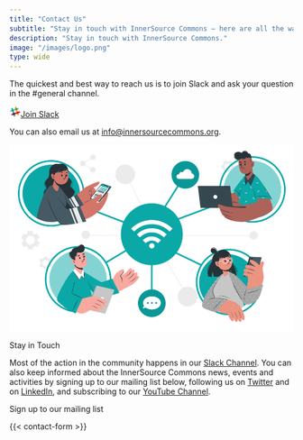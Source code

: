 ```yaml
---
title: "Contact Us"
subtitle: "Stay in touch with InnerSource Commons — here are all the ways to contact the InnerSource Commons"
description: "Stay in touch with InnerSource Commons."
image: "/images/logo.png"
type: wide
---
```


<section class="section">
  <div class="container">
    <div class="row align-items-center">
      <div class="col-md-6 order-2 order-md-2">
        <p>The quickest and best way to reach us is to join Slack and ask your question in the #general channel. 
        </p>
        <a href="/slack" class="btn btn-primary btn-sm"><img src="/images/slack.png" class="pr-1"/>Join Slack</a>
        <p class="mt-4">You can also email us at <a href="mailto:info@innersourcecommons.org">info@innersourcecommons.org</a>. </p>
      </div>
      <div class="col-md-5 order-1 order-md-1 mb-4 mb-md-0">
        <img src="/images/community/connection.png" class="img-fluid">
      </div>
  </div>
</section>

<section class="section">
  <div class="container section-small shadow rounded-lg px-4 bg-light">
    <div class="row align-items-center justify-content-center text-center text-md-left">
      <div class="col-lg-5 col-md-4 mb-4 mb-md-0">
        <a class="twitter-timeline" data-height="500" data-dnt="true" href="https://twitter.com/InnerSourceOrg?ref_src=twsrc%5Etfw"></a> <script async src="https://platform.twitter.com/widgets.js" charset="utf-8"></script>
      </div>
      <div class="col-md-5 offset-md-1">
        <p class="h2 section-title">Stay in Touch</p>
        <p class="mb-4">Most of the action in the community happens in our <a href="https://innersourcecommons-inviter.herokuapp.com/">Slack Channel</a>. You can also keep informed about the InnerSource Commons news, events and activities by signing up to our mailing list below, following us on <a href="https://twitter.com/InnerSourceOrg">Twitter</a> and on <a href="https://www.linkedin.com/company/innersourcecommons">LinkedIn</a>, and subscribing to our <a href="https://www.youtube.com/channel/UCoSPSd6Or4F_vpjo4SmyoEA">YouTube Channel</a>.</p>
        <p class="h3 section-title">Sign up to our mailing list</p>
        {{< contact-form >}}
      </div>
    </div>
  </div>
</section>
